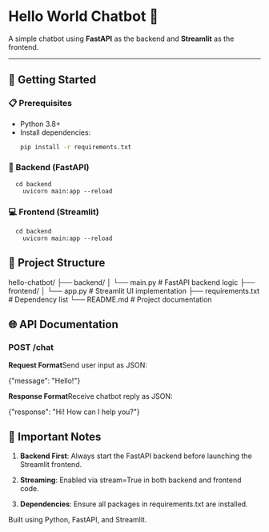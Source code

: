 # Hello World Chatbot 🤖

A simple chatbot using **FastAPI** as the backend and **Streamlit** as the frontend.

---

## 🚀 Getting Started

### 📋 Prerequisites
- Python 3.8+
- Install dependencies:
  ```bash
  pip install -r requirements.txt


### 🔧 Backend (FastAPI)

      cd backend    
        uvicorn main:app --reload


### 💻 Frontend (Streamlit)

      cd backend    
        uvicorn main:app --reload
    

📂 Project Structure
--------------------
hello-chatbot/
├── backend/
│   └── main.py              # FastAPI backend logic
├── frontend/
│   └── app.py               # Streamlit UI implementation
├── requirements.txt         # Dependency list
└── README.md                # Project documentation

🌐 API Documentation
--------------------

### POST /chat

**Request Format**Send user input as JSON:

  {"message": "Hello!"}   

**Response Format**Receive chatbot reply as JSON:

  {"response": "Hi! How can I help you?"} 

🔑 Important Notes
------------------

1.  **Backend First**: Always start the FastAPI backend before launching the Streamlit frontend.
    
2.  **Streaming**: Enabled via stream=True in both backend and frontend code.
    
3.  **Dependencies**: Ensure all packages in requirements.txt are installed.
    

Built using Python, FastAPI, and Streamlit.
